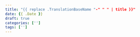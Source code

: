 ```yaml
---
title: "{{ replace .TranslationBaseName "-" " " | title }}"
date: {{ .Date }}
draft: true
categories: ['']
tags: ['']
---
```


